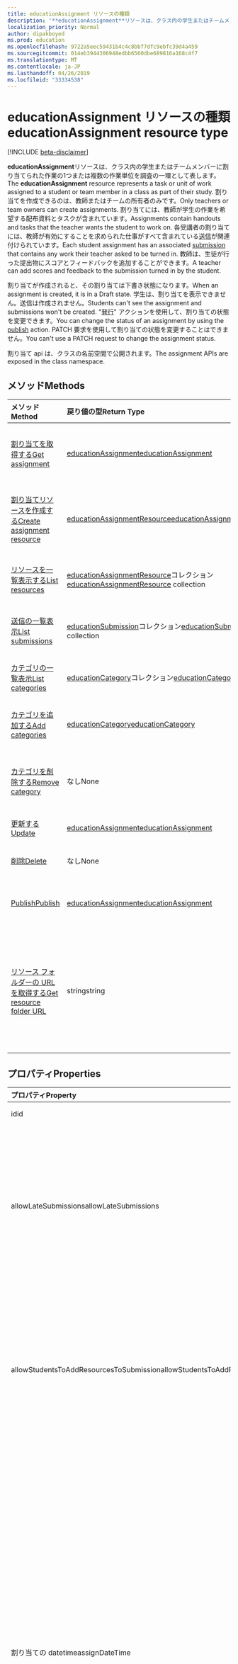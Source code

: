 ```yaml
---
title: educationAssignment リソースの種類
description: '**educationAssignment**リソースは、クラス内の学生またはチームメンバーに割り当てられた作業の1つまたは複数の作業単位を調査の一環として表します。 割り当てを作成できるのは、教師またはチームの所有者のみです。 割り当てには、教師が学生の作業を希望する配布資料とタスクが含まれています。 各受講者の割り当てには、教師が有効にすることを求められた仕事がすべて含まれている送信が関連付けられています。 教師は、生徒が行った提出物にスコアとフィードバックを追加することができます。'
localization_priority: Normal
author: dipakboyed
ms.prod: education
ms.openlocfilehash: 9722a5eec59431b4c4c8bbf7dfc9ebfc39d4a459
ms.sourcegitcommit: 014eb3944306948edbb6560dbe689816a168c4f7
ms.translationtype: MT
ms.contentlocale: ja-JP
ms.lasthandoff: 04/26/2019
ms.locfileid: "33334538"
---
```

# <a name="educationassignment-resource-type"></a><span data-ttu-id="f43bc-107">educationAssignment リソースの種類</span><span class="sxs-lookup"><span data-stu-id="f43bc-107">educationAssignment resource type</span></span>

[!INCLUDE [beta-disclaimer](../../includes/beta-disclaimer.md)]

<span data-ttu-id="f43bc-108">**educationAssignment**リソースは、クラス内の学生またはチームメンバーに割り当てられた作業の1つまたは複数の作業単位を調査の一環として表します。</span><span class="sxs-lookup"><span data-stu-id="f43bc-108">The **educationAssignment** resource represents a task or unit of work assigned to a student or team member in a class as part of their study.</span></span> <span data-ttu-id="f43bc-109">割り当てを作成できるのは、教師またはチームの所有者のみです。</span><span class="sxs-lookup"><span data-stu-id="f43bc-109">Only teachers or team owners can create assignments.</span></span> <span data-ttu-id="f43bc-110">割り当てには、教師が学生の作業を希望する配布資料とタスクが含まれています。</span><span class="sxs-lookup"><span data-stu-id="f43bc-110">Assignments contain handouts and tasks that the teacher wants the student to work on.</span></span> <span data-ttu-id="f43bc-111">各受講者の割り当てには、教師が有効にすることを求められた仕事がすべて含まれている[送信](educationsubmissionresource.md)が関連付けられています。</span><span class="sxs-lookup"><span data-stu-id="f43bc-111">Each student assignment has an associated [submission](educationsubmissionresource.md) that contains any work their teacher asked to be turned in.</span></span> <span data-ttu-id="f43bc-112">教師は、生徒が行った提出物にスコアとフィードバックを追加することができます。</span><span class="sxs-lookup"><span data-stu-id="f43bc-112">A teacher can add scores and feedback to the submission turned in by the student.</span></span>

<span data-ttu-id="f43bc-113">割り当てが作成されると、その割り当ては下書き状態になります。</span><span class="sxs-lookup"><span data-stu-id="f43bc-113">When an assignment is created, it is in a Draft state.</span></span> <span data-ttu-id="f43bc-114">学生は、割り当てを表示できません。送信は作成されません。</span><span class="sxs-lookup"><span data-stu-id="f43bc-114">Students can't see the assignment and submissions won't be created.</span></span> <span data-ttu-id="f43bc-115">"[発行](../api/educationassignment-publish.md)" アクションを使用して、割り当ての状態を変更できます。</span><span class="sxs-lookup"><span data-stu-id="f43bc-115">You can change the status of an assignment by using the [publish](../api/educationassignment-publish.md) action.</span></span> <span data-ttu-id="f43bc-116">PATCH 要求を使用して割り当ての状態を変更することはできません。</span><span class="sxs-lookup"><span data-stu-id="f43bc-116">You can't use a PATCH request to change the assignment status.</span></span>

<span data-ttu-id="f43bc-117">割り当て api は、クラスの名前空間で公開されます。</span><span class="sxs-lookup"><span data-stu-id="f43bc-117">The assignment APIs are exposed in the class namespace.</span></span>

## <a name="methods"></a><span data-ttu-id="f43bc-118">メソッド</span><span class="sxs-lookup"><span data-stu-id="f43bc-118">Methods</span></span>

| <span data-ttu-id="f43bc-119">メソッド</span><span class="sxs-lookup"><span data-stu-id="f43bc-119">Method</span></span>           | <span data-ttu-id="f43bc-120">戻り値の型</span><span class="sxs-lookup"><span data-stu-id="f43bc-120">Return Type</span></span>    |<span data-ttu-id="f43bc-121">説明</span><span class="sxs-lookup"><span data-stu-id="f43bc-121">Description</span></span>|
|:---------------|:--------|:----------|
|[<span data-ttu-id="f43bc-122">割り当てを取得する</span><span class="sxs-lookup"><span data-stu-id="f43bc-122">Get assignment</span></span>](../api/educationassignment-get.md) | [<span data-ttu-id="f43bc-123">educationAssignment</span><span class="sxs-lookup"><span data-stu-id="f43bc-123">educationAssignment</span></span>](educationassignment.md) |<span data-ttu-id="f43bc-124">**educationAssignment**オブジェクトのプロパティとリレーションシップを読み取ります。</span><span class="sxs-lookup"><span data-stu-id="f43bc-124">Read properties and relationships of an **educationAssignment** object.</span></span>|
|[<span data-ttu-id="f43bc-125">割り当てリソースを作成する</span><span class="sxs-lookup"><span data-stu-id="f43bc-125">Create assignment resource</span></span>](../api/educationassignment-post-resources.md) |[<span data-ttu-id="f43bc-126">educationAssignmentResource</span><span class="sxs-lookup"><span data-stu-id="f43bc-126">educationAssignmentResource</span></span>](educationassignmentresource.md)| <span data-ttu-id="f43bc-127">resources コレクションへの投稿によって新しい**educationAssignmentResource**を作成します。</span><span class="sxs-lookup"><span data-stu-id="f43bc-127">Create a new **educationAssignmentResource** by posting to the resources collection.</span></span>|
|[<span data-ttu-id="f43bc-128">リソースを一覧表示する</span><span class="sxs-lookup"><span data-stu-id="f43bc-128">List resources</span></span>](../api/educationassignment-list-resources.md) |<span data-ttu-id="f43bc-129">[educationAssignmentResource](educationassignmentresource.md)コレクション</span><span class="sxs-lookup"><span data-stu-id="f43bc-129">[educationAssignmentResource](educationassignmentresource.md) collection</span></span>| <span data-ttu-id="f43bc-130">**educationAssignmentResource**オブジェクトのコレクションを取得します。</span><span class="sxs-lookup"><span data-stu-id="f43bc-130">Get an **educationAssignmentResource** object collection.</span></span>|
|[<span data-ttu-id="f43bc-131">送信の一覧表示</span><span class="sxs-lookup"><span data-stu-id="f43bc-131">List submissions</span></span>](../api/educationassignment-list-submissions.md) |<span data-ttu-id="f43bc-132">[educationSubmission](educationsubmission.md)コレクション</span><span class="sxs-lookup"><span data-stu-id="f43bc-132">[educationSubmission](educationsubmission.md) collection</span></span>| <span data-ttu-id="f43bc-133">**educationSubmission**オブジェクトのコレクションを取得します。</span><span class="sxs-lookup"><span data-stu-id="f43bc-133">Get an **educationSubmission** object collection.</span></span>|
|[<span data-ttu-id="f43bc-134">カテゴリの一覧表示</span><span class="sxs-lookup"><span data-stu-id="f43bc-134">List categories</span></span>](../api/educationassignment-list-categories.md) |<span data-ttu-id="f43bc-135">[educationCategory](educationcategory.md)コレクション</span><span class="sxs-lookup"><span data-stu-id="f43bc-135">[educationCategory](educationcategory.md) collection</span></span>| <span data-ttu-id="f43bc-136">**educationCategory**オブジェクトのコレクションを取得します。</span><span class="sxs-lookup"><span data-stu-id="f43bc-136">Get an **educationCategory** object collection.</span></span>|
|[<span data-ttu-id="f43bc-137">カテゴリを追加する</span><span class="sxs-lookup"><span data-stu-id="f43bc-137">Add categories</span></span>](../api/educationassignment-add-categories.md) |[<span data-ttu-id="f43bc-138">educationCategory</span><span class="sxs-lookup"><span data-stu-id="f43bc-138">educationCategory</span></span>](educationcategory.md) | <span data-ttu-id="f43bc-139">クラスに属する**educationCategory**をこの割り当てに割り当てます。</span><span class="sxs-lookup"><span data-stu-id="f43bc-139">Assign an **educationCategory** belonging to the class to this assignment.</span></span>|
|[<span data-ttu-id="f43bc-140">カテゴリを削除する</span><span class="sxs-lookup"><span data-stu-id="f43bc-140">Remove category</span></span>](../api/educationassignment-remove-category.md) |<span data-ttu-id="f43bc-141">なし</span><span class="sxs-lookup"><span data-stu-id="f43bc-141">None</span></span>| <span data-ttu-id="f43bc-142">クラスに属する**educationCategory**をこの割り当てから削除します。</span><span class="sxs-lookup"><span data-stu-id="f43bc-142">Remove an **educationCategory** belonging to the class from this assignment.</span></span>|
|[<span data-ttu-id="f43bc-143">更新する</span><span class="sxs-lookup"><span data-stu-id="f43bc-143">Update</span></span>](../api/educationassignment-update.md) | [<span data-ttu-id="f43bc-144">educationAssignment</span><span class="sxs-lookup"><span data-stu-id="f43bc-144">educationAssignment</span></span>](educationassignment.md) |<span data-ttu-id="f43bc-145">**educationAssignment**オブジェクトを更新します。</span><span class="sxs-lookup"><span data-stu-id="f43bc-145">Update an **educationAssignment** object.</span></span> |
|[<span data-ttu-id="f43bc-146">削除</span><span class="sxs-lookup"><span data-stu-id="f43bc-146">Delete</span></span>](../api/educationassignment-delete.md) | <span data-ttu-id="f43bc-147">なし</span><span class="sxs-lookup"><span data-stu-id="f43bc-147">None</span></span> |<span data-ttu-id="f43bc-148">**educationAssignment**オブジェクトを削除します。</span><span class="sxs-lookup"><span data-stu-id="f43bc-148">Delete an **educationAssignment** object.</span></span> |
|[<span data-ttu-id="f43bc-149">Publish</span><span class="sxs-lookup"><span data-stu-id="f43bc-149">Publish</span></span>](../api/educationassignment-publish.md)|[<span data-ttu-id="f43bc-150">educationAssignment</span><span class="sxs-lookup"><span data-stu-id="f43bc-150">educationAssignment</span></span>](educationassignment.md)|<span data-ttu-id="f43bc-151">**educationAssignment**オブジェクトの状態を下書きから発行済みに変更します。</span><span class="sxs-lookup"><span data-stu-id="f43bc-151">Change the state of an **educationAssignment** object from draft to published.</span></span>|
|[<span data-ttu-id="f43bc-152">リソース フォルダーの URL を取得する</span><span class="sxs-lookup"><span data-stu-id="f43bc-152">Get resource folder URL</span></span>](../api/educationassignment-getresourcesfolderurl.md)| <span data-ttu-id="f43bc-153">string</span><span class="sxs-lookup"><span data-stu-id="f43bc-153">string</span></span>| <span data-ttu-id="f43bc-154">割り当てリソースの一部として、ファイルベースのリソースが配置される OneDrive フォルダーです。</span><span class="sxs-lookup"><span data-stu-id="f43bc-154">The OneDrive folder into which file-based resources should be placed to be part of an assignment resource.</span></span> <span data-ttu-id="f43bc-155">ファイルをリソースとして追加するには、このフォルダーに配置する必要があります。</span><span class="sxs-lookup"><span data-stu-id="f43bc-155">Files must be located in this folder to be added as a resource.</span></span>|

## <a name="properties"></a><span data-ttu-id="f43bc-156">プロパティ</span><span class="sxs-lookup"><span data-stu-id="f43bc-156">Properties</span></span>
| <span data-ttu-id="f43bc-157">プロパティ</span><span class="sxs-lookup"><span data-stu-id="f43bc-157">Property</span></span>     | <span data-ttu-id="f43bc-158">型</span><span class="sxs-lookup"><span data-stu-id="f43bc-158">Type</span></span>   |<span data-ttu-id="f43bc-159">説明</span><span class="sxs-lookup"><span data-stu-id="f43bc-159">Description</span></span>|
|:---------------|:--------|:----------|
|<span data-ttu-id="f43bc-160">id</span><span class="sxs-lookup"><span data-stu-id="f43bc-160">id</span></span>|<span data-ttu-id="f43bc-161">String</span><span class="sxs-lookup"><span data-stu-id="f43bc-161">String</span></span>| <span data-ttu-id="f43bc-162">読み取り専用です。</span><span class="sxs-lookup"><span data-stu-id="f43bc-162">Read-only.</span></span>|
|<span data-ttu-id="f43bc-163">allowLateSubmissions</span><span class="sxs-lookup"><span data-stu-id="f43bc-163">allowLateSubmissions</span></span>|<span data-ttu-id="f43bc-164">Boolean</span><span class="sxs-lookup"><span data-stu-id="f43bc-164">Boolean</span></span>| <span data-ttu-id="f43bc-165">学生が期日を過ぎて送信できるかどうかを指定します。</span><span class="sxs-lookup"><span data-stu-id="f43bc-165">Identifies whether students can submit after the due date.</span></span> <span data-ttu-id="f43bc-166">このプロパティが作成時に指定されていない場合、既定値は true になります。</span><span class="sxs-lookup"><span data-stu-id="f43bc-166">If this property is not specified during create, it defaults to true.</span></span> |
|<span data-ttu-id="f43bc-167">allowStudentsToAddResourcesToSubmission</span><span class="sxs-lookup"><span data-stu-id="f43bc-167">allowStudentsToAddResourcesToSubmission</span></span>|<span data-ttu-id="f43bc-168">Boolean</span><span class="sxs-lookup"><span data-stu-id="f43bc-168">Boolean</span></span>| <span data-ttu-id="f43bc-169">学生が自分のリソースを提出することができるかどうか、または教師が追加したリソースのみを変更できるかどうかを識別します。</span><span class="sxs-lookup"><span data-stu-id="f43bc-169">Identifies whether students can add their own resources to a submission or if they can only modify resources added by the teacher.</span></span> |
|<span data-ttu-id="f43bc-170">割り当ての datetime</span><span class="sxs-lookup"><span data-stu-id="f43bc-170">assignDateTime</span></span>|<span data-ttu-id="f43bc-171">DateTimeOffset</span><span class="sxs-lookup"><span data-stu-id="f43bc-171">DateTimeOffset</span></span>|<span data-ttu-id="f43bc-172">割り当てがアクティブになる日付を指定します。</span><span class="sxs-lookup"><span data-stu-id="f43bc-172">The date when the assignment should become active.</span></span>  <span data-ttu-id="f43bc-173">今後、この日まで学生に割り当てが表示されることはありません。</span><span class="sxs-lookup"><span data-stu-id="f43bc-173">If in the future, the assignment is not shown to the student until this date.</span></span>  <span data-ttu-id="f43bc-174">**Timestamp**型は、ISO 8601 形式を使用して日付と時刻の情報を表し、常に UTC 時間です。</span><span class="sxs-lookup"><span data-stu-id="f43bc-174">The **Timestamp** type represents date and time information using ISO 8601 format and is always in UTC time.</span></span> <span data-ttu-id="f43bc-175">たとえば、2014 年 1 月 1 日午前 0 時 (UTC) は、次のようになります。`'2014-01-01T00:00:00Z'`</span><span class="sxs-lookup"><span data-stu-id="f43bc-175">For example, midnight UTC on Jan 1, 2014 would look like this: `'2014-01-01T00:00:00Z'`</span></span>|
|<span data-ttu-id="f43bc-176">への割り当て</span><span class="sxs-lookup"><span data-stu-id="f43bc-176">assignTo</span></span>|[<span data-ttu-id="f43bc-177">educationAssignmentRecipient</span><span class="sxs-lookup"><span data-stu-id="f43bc-177">educationAssignmentRecipient</span></span>](educationassignmentrecipient.md)| <span data-ttu-id="f43bc-178">割り当てが発行されると、どのユーザーまたはクラス全体が送信オブジェクトを受け取るかを指定します。</span><span class="sxs-lookup"><span data-stu-id="f43bc-178">Which users, or whole class should receive a submission object once the assignment is published.</span></span> |
|<span data-ttu-id="f43bc-179">assignedDateTime</span><span class="sxs-lookup"><span data-stu-id="f43bc-179">assignedDateTime</span></span>|<span data-ttu-id="f43bc-180">DateTimeOffset</span><span class="sxs-lookup"><span data-stu-id="f43bc-180">DateTimeOffset</span></span>|<span data-ttu-id="f43bc-181">割り当てが学生に公開され、課題が生徒のタイムラインに表示されます。</span><span class="sxs-lookup"><span data-stu-id="f43bc-181">The moment that the assignment was published to students and the assignment shows up on the students timeline.</span></span>  <span data-ttu-id="f43bc-182">Timestamp 型は、ISO 8601 形式を使用して日付と時刻の情報を表し、必ず UTC 時間です。</span><span class="sxs-lookup"><span data-stu-id="f43bc-182">The Timestamp type represents date and time information using ISO 8601 format and is always in UTC time.</span></span> <span data-ttu-id="f43bc-183">たとえば、2014 年 1 月 1 日午前 0 時 (UTC) は、次のようになります。`'2014-01-01T00:00:00Z'`</span><span class="sxs-lookup"><span data-stu-id="f43bc-183">For example, midnight UTC on Jan 1, 2014 would look like this: `'2014-01-01T00:00:00Z'`</span></span>|
|<span data-ttu-id="f43bc-184">classId</span><span class="sxs-lookup"><span data-stu-id="f43bc-184">classId</span></span>|<span data-ttu-id="f43bc-185">String</span><span class="sxs-lookup"><span data-stu-id="f43bc-185">String</span></span>| <span data-ttu-id="f43bc-186">この割り当てが属するクラス。</span><span class="sxs-lookup"><span data-stu-id="f43bc-186">Class which this assignment belongs.</span></span> |
|<span data-ttu-id="f43bc-187">createdBy</span><span class="sxs-lookup"><span data-stu-id="f43bc-187">createdBy</span></span>|[<span data-ttu-id="f43bc-188">identitySet</span><span class="sxs-lookup"><span data-stu-id="f43bc-188">identitySet</span></span>](identityset.md)| <span data-ttu-id="f43bc-189">割り当てを作成したユーザー。</span><span class="sxs-lookup"><span data-stu-id="f43bc-189">Who created the assignment.</span></span> |
|<span data-ttu-id="f43bc-190">createdDateTime</span><span class="sxs-lookup"><span data-stu-id="f43bc-190">createdDateTime</span></span>|<span data-ttu-id="f43bc-191">DateTimeOffset</span><span class="sxs-lookup"><span data-stu-id="f43bc-191">DateTimeOffset</span></span>|<span data-ttu-id="f43bc-192">割り当てが作成された瞬間。</span><span class="sxs-lookup"><span data-stu-id="f43bc-192">Moment when the assignment was created.</span></span>  <span data-ttu-id="f43bc-193">Timestamp 型は、ISO 8601 形式を使用して日付と時刻の情報を表し、必ず UTC 時間です。</span><span class="sxs-lookup"><span data-stu-id="f43bc-193">The Timestamp type represents date and time information using ISO 8601 format and is always in UTC time.</span></span> <span data-ttu-id="f43bc-194">たとえば、2014 年 1 月 1 日午前 0 時 (UTC) は、次のようになります。`'2014-01-01T00:00:00Z'`</span><span class="sxs-lookup"><span data-stu-id="f43bc-194">For example, midnight UTC on Jan 1, 2014 would look like this: `'2014-01-01T00:00:00Z'`</span></span>|
|<span data-ttu-id="f43bc-195">displayName</span><span class="sxs-lookup"><span data-stu-id="f43bc-195">displayName</span></span>|<span data-ttu-id="f43bc-196">String</span><span class="sxs-lookup"><span data-stu-id="f43bc-196">String</span></span>|<span data-ttu-id="f43bc-197">割り当ての名前を指定します。</span><span class="sxs-lookup"><span data-stu-id="f43bc-197">Name of the assignment.</span></span>|
|<span data-ttu-id="f43bc-198">dueDateTime</span><span class="sxs-lookup"><span data-stu-id="f43bc-198">dueDateTime</span></span>|<span data-ttu-id="f43bc-199">DateTimeOffset</span><span class="sxs-lookup"><span data-stu-id="f43bc-199">DateTimeOffset</span></span>|<span data-ttu-id="f43bc-200">学生の割り当てが期限になる日付。</span><span class="sxs-lookup"><span data-stu-id="f43bc-200">Date when the students assignment is due.</span></span>  <span data-ttu-id="f43bc-201">Timestamp 型は、ISO 8601 形式を使用して日付と時刻の情報を表し、必ず UTC 時間です。</span><span class="sxs-lookup"><span data-stu-id="f43bc-201">The Timestamp type represents date and time information using ISO 8601 format and is always in UTC time.</span></span> <span data-ttu-id="f43bc-202">たとえば、2014 年 1 月 1 日午前 0 時 (UTC) は、次のようになります。`'2014-01-01T00:00:00Z'`</span><span class="sxs-lookup"><span data-stu-id="f43bc-202">For example, midnight UTC on Jan 1, 2014 would look like this: `'2014-01-01T00:00:00Z'`</span></span>|
|<span data-ttu-id="f43bc-203">変化</span><span class="sxs-lookup"><span data-stu-id="f43bc-203">grading</span></span>|[<span data-ttu-id="f43bc-204">educationAssignmentGradeType</span><span class="sxs-lookup"><span data-stu-id="f43bc-204">educationAssignmentGradeType</span></span>](educationassignmentgradetype.md)|<span data-ttu-id="f43bc-205">割り当てが採点される方法。</span><span class="sxs-lookup"><span data-stu-id="f43bc-205">How the assignment will be graded.</span></span> |
|<span data-ttu-id="f43bc-206">手順</span><span class="sxs-lookup"><span data-stu-id="f43bc-206">instructions</span></span>|[<span data-ttu-id="f43bc-207">itemBody</span><span class="sxs-lookup"><span data-stu-id="f43bc-207">itemBody</span></span>](itembody.md)| <span data-ttu-id="f43bc-208">割り当ての手順。</span><span class="sxs-lookup"><span data-stu-id="f43bc-208">Instructions for the assignment.</span></span>  <span data-ttu-id="f43bc-209">これに加えて、表示名と共に、受講者に実行する操作を指示します。</span><span class="sxs-lookup"><span data-stu-id="f43bc-209">This along with the display name tell the student what to do.</span></span> |
|<span data-ttu-id="f43bc-210">lastModifiedBy</span><span class="sxs-lookup"><span data-stu-id="f43bc-210">lastModifiedBy</span></span>|[<span data-ttu-id="f43bc-211">identitySet</span><span class="sxs-lookup"><span data-stu-id="f43bc-211">identitySet</span></span>](identityset.md)| <span data-ttu-id="f43bc-212">割り当てを最後に変更したユーザー。</span><span class="sxs-lookup"><span data-stu-id="f43bc-212">Who last modified the assignment.</span></span> |
|<span data-ttu-id="f43bc-213">lastModifiedDateTime</span><span class="sxs-lookup"><span data-stu-id="f43bc-213">lastModifiedDateTime</span></span>|<span data-ttu-id="f43bc-214">DateTimeOffset</span><span class="sxs-lookup"><span data-stu-id="f43bc-214">DateTimeOffset</span></span>|<span data-ttu-id="f43bc-215">割り当てが最後に変更された瞬間。</span><span class="sxs-lookup"><span data-stu-id="f43bc-215">Moment when the assignment was last modified.</span></span>  <span data-ttu-id="f43bc-216">Timestamp 型は、ISO 8601 形式を使用して日付と時刻の情報を表し、必ず UTC 時間です。</span><span class="sxs-lookup"><span data-stu-id="f43bc-216">The Timestamp type represents date and time information using ISO 8601 format and is always in UTC time.</span></span> <span data-ttu-id="f43bc-217">たとえば、2014 年 1 月 1 日午前 0 時 (UTC) は、次のようになります。`'2014-01-01T00:00:00Z'`</span><span class="sxs-lookup"><span data-stu-id="f43bc-217">For example, midnight UTC on Jan 1, 2014 would look like this: `'2014-01-01T00:00:00Z'`</span></span>|
|<span data-ttu-id="f43bc-218">status</span><span class="sxs-lookup"><span data-stu-id="f43bc-218">status</span></span>|<span data-ttu-id="f43bc-219">string</span><span class="sxs-lookup"><span data-stu-id="f43bc-219">string</span></span>| <span data-ttu-id="f43bc-220">**割り当て**の状態。</span><span class="sxs-lookup"><span data-stu-id="f43bc-220">Status of the **Assignment**.</span></span>  <span data-ttu-id="f43bc-221">この値を修正することはできません。</span><span class="sxs-lookup"><span data-stu-id="f43bc-221">You can not PATCH this value.</span></span>  <span data-ttu-id="f43bc-222">可能な値は、`draft`、`published`、`assigned` です。</span><span class="sxs-lookup"><span data-stu-id="f43bc-222">Possible values are: `draft`, `published`, `assigned`.</span></span>|

## <a name="relationships"></a><span data-ttu-id="f43bc-223">リレーションシップ</span><span class="sxs-lookup"><span data-stu-id="f43bc-223">Relationships</span></span>
| <span data-ttu-id="f43bc-224">リレーションシップ</span><span class="sxs-lookup"><span data-stu-id="f43bc-224">Relationship</span></span> | <span data-ttu-id="f43bc-225">型</span><span class="sxs-lookup"><span data-stu-id="f43bc-225">Type</span></span>   |<span data-ttu-id="f43bc-226">説明</span><span class="sxs-lookup"><span data-stu-id="f43bc-226">Description</span></span>|
|:---------------|:--------|:----------|
|<span data-ttu-id="f43bc-227">リソース</span><span class="sxs-lookup"><span data-stu-id="f43bc-227">resources</span></span>|<span data-ttu-id="f43bc-228">[educationAssignmentResource](educationassignmentresource.md)コレクション</span><span class="sxs-lookup"><span data-stu-id="f43bc-228">[educationAssignmentResource](educationassignmentresource.md) collection</span></span>| <span data-ttu-id="f43bc-229">この割り当てに関連付けられているオブジェクトを学習します。</span><span class="sxs-lookup"><span data-stu-id="f43bc-229">Learning objects that are associated with this assignment.</span></span>  <span data-ttu-id="f43bc-230">このリストは教師のみが変更できます。</span><span class="sxs-lookup"><span data-stu-id="f43bc-230">Only teachers can modify this list.</span></span> <span data-ttu-id="f43bc-231">Null 許容型。</span><span class="sxs-lookup"><span data-stu-id="f43bc-231">Nullable.</span></span>|
|<span data-ttu-id="f43bc-232">投稿</span><span class="sxs-lookup"><span data-stu-id="f43bc-232">submissions</span></span>|<span data-ttu-id="f43bc-233">[educationSubmission](educationsubmission.md)コレクション</span><span class="sxs-lookup"><span data-stu-id="f43bc-233">[educationSubmission](educationsubmission.md) collection</span></span>| <span data-ttu-id="f43bc-234">発行された後に、各学生の仕事と成績を表す送信オブジェクトがあります。</span><span class="sxs-lookup"><span data-stu-id="f43bc-234">Once published, there is a submission object for each student representing their work and grade.</span></span>  <span data-ttu-id="f43bc-235">読み取り専用です。</span><span class="sxs-lookup"><span data-stu-id="f43bc-235">Read-only.</span></span> <span data-ttu-id="f43bc-236">Null 許容型。</span><span class="sxs-lookup"><span data-stu-id="f43bc-236">Nullable.</span></span>|
|<span data-ttu-id="f43bc-237">categories</span><span class="sxs-lookup"><span data-stu-id="f43bc-237">categories</span></span>|<span data-ttu-id="f43bc-238">[educationCategory](educationcategory.md)コレクション</span><span class="sxs-lookup"><span data-stu-id="f43bc-238">[educationCategory](educationcategory.md) collection</span></span>| <span data-ttu-id="f43bc-239">設定されている場合、ユーザーは特定の種類の割り当てを簡単に見つけることができます。</span><span class="sxs-lookup"><span data-stu-id="f43bc-239">When set, enables users to easily find assignments of a given type.</span></span>  <span data-ttu-id="f43bc-240">読み取り専用です。</span><span class="sxs-lookup"><span data-stu-id="f43bc-240">Read-only.</span></span> <span data-ttu-id="f43bc-241">Null 許容型。</span><span class="sxs-lookup"><span data-stu-id="f43bc-241">Nullable.</span></span>|

## <a name="json-representation"></a><span data-ttu-id="f43bc-242">JSON 表記</span><span class="sxs-lookup"><span data-stu-id="f43bc-242">JSON representation</span></span>

<span data-ttu-id="f43bc-243">リソースの JSON 表記を次に示します。</span><span class="sxs-lookup"><span data-stu-id="f43bc-243">The following is a JSON representation of the resource.</span></span>

<!-- {
  "blockType": "resource",
  "keyProperty":"id",
  "optionalProperties": [

  ],
  "@odata.type": "microsoft.graph.educationAssignment"
}-->

```json
{
  "id": "String (identifier)",
  "allowLateSubmissions": true,
  "allowStudentsToAddResourcesToSubmission": true,
  "assignDateTime": "String (timestamp)",
  "assignTo": {"@odata.type": "microsoft.graph.educationAssignmentRecipient"},
  "assignedDateTime": "String (timestamp)",
  "classId": "String",
  "createdBy": {"@odata.type": "microsoft.graph.identitySet"},
  "createdDateTime": "String (timestamp)",
  "displayName": "String",
  "dueDateTime": "String (timestamp)",
  "grading": {"@odata.type": "microsoft.graph.educationAssignmentGradeType"},
  "instructions": {"@odata.type": "microsoft.graph.itemBody"},
  "lastModifiedBy": {"@odata.type": "microsoft.graph.identitySet"},
  "lastModifiedDateTime": "String (timestamp)",
  "status": "string"
}
```

<!-- uuid: 8fcb5dbc-d5aa-4681-8e31-b001d5168d79
2015-10-25 14:57:30 UTC -->
<!--
{
  "type": "#page.annotation",
  "description": "educationAssignment resource",
  "keywords": "",
  "section": "documentation",
  "tocPath": "",
  "suppressions": []
}
-->
